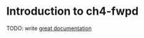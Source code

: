 # Introduction to ch4-fwpd

TODO: write [great documentation](http://jacobian.org/writing/what-to-write/)
